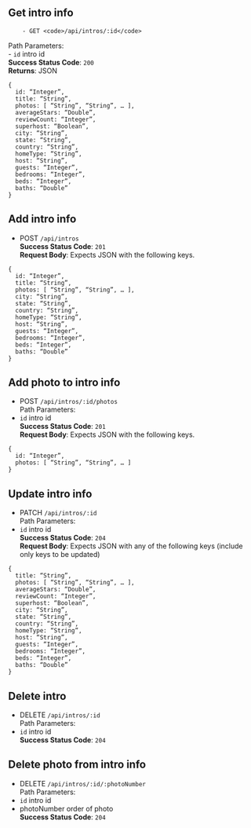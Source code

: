 ## Get intro info  
        - GET <code>/api/intros/:id</code>
Path Parameters:  
        - <code>id</code> intro id  
**Success Status Code**: <code>200</code>  
**Returns**: JSON  
``` 
{
  id: “Integer”, 
  title: “String”,
  photos: [ “String”, “String”, … ],
  averageStars: “Double”,
  reviewCount: “Integer”,
  superhost: “Boolean”,
  city: “String”,
  state: “String”,
  country: “String”,
  homeType: “String”,
  host: “String”,
  guests: “Integer”,
  bedrooms: “Integer”,
  beds: “Integer”,
  baths: “Double”
}
```

## Add intro info  
- POST <code>/api/intros</code>  
**Success Status Code**: <code>201</code>  
**Request Body**: Expects JSON with the following keys.  
```
{
  id: “Integer”, 
  title: “String”,
  photos: [ “String”, “String”, … ],
  city: “String”,
  state: “String”,
  country: “String”,
  homeType: “String”,
  host: “String”,
  guests: “Integer”,
  bedrooms: “Integer”,
  beds: “Integer”,
  baths: “Double”
}
```

## Add photo to intro info  
- POST <code>/api/intros/:id/photos</code>  
Path Parameters:  
- <code>id</code> intro id  
**Success Status Code**: <code>201</code>  
**Request Body**: Expects JSON with the following keys.  
```
{
  id: “Integer”, 
  photos: [ “String”, “String”, … ]
}
```

## Update intro info  
- PATCH <code>/api/intros/:id</code>  
Path Parameters:  
- <code>id</code> intro id  
**Success Status Code**: <code>204</code>  
**Request Body**: Expects JSON with any of the following keys (include only keys to be updated)  
```
{
  title: “String”,
  photos: [ “String”, “String”, … ],
  averageStars: “Double”,
  reviewCount: “Integer”,
  superhost: “Boolean”,
  city: “String”,
  state: “String”,
  country: “String”,
  homeType: “String”,
  host: “String”,
  guests: “Integer”,
  bedrooms: “Integer”,
  beds: “Integer”,
  baths: “Double”
}
```

## Delete intro  
- DELETE <code>/api/intros/:id</code>  
Path Parameters:  
- <code>id</code> intro id  
**Success Status Code**: <code>204</code>  
 
## Delete photo from intro info  
- DELETE <code>/api/intros/:id/:photoNumber</code>  
Path Parameters:  
- <code>id</code> intro id  
- photoNumber order of photo  
**Success Status Code**: <code>204</code>  
